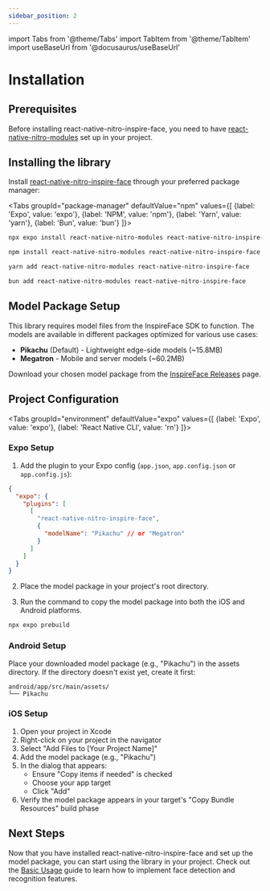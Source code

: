 ```yaml
---
sidebar_position: 2
---
```


import Tabs from '@theme/Tabs'
import TabItem from '@theme/TabItem'
import useBaseUrl from '@docusaurus/useBaseUrl'

# Installation

## Prerequisites

Before installing react-native-nitro-inspire-face, you need to have [react-native-nitro-modules](https://github.com/mrousavy/react-native-nitro) set up in your project.

## Installing the library

Install [react-native-nitro-inspire-face](https://www.npmjs.com/package/react-native-nitro-inspire-face) through your preferred package manager:

<Tabs
groupId="package-manager"
defaultValue="npm"
values={[
{label: 'Expo', value: 'expo'},
{label: 'NPM', value: 'npm'},
{label: 'Yarn', value: 'yarn'},
{label: 'Bun', value: 'bun'}
]}>
<TabItem value="expo">

```bash
npx expo install react-native-nitro-modules react-native-nitro-inspire-face
```

</TabItem>
<TabItem value="npm">

```bash
npm install react-native-nitro-modules react-native-nitro-inspire-face
```

</TabItem>
<TabItem value="yarn">

```bash
yarn add react-native-nitro-modules react-native-nitro-inspire-face
```

</TabItem>
<TabItem value="bun">

```bash
bun add react-native-nitro-modules react-native-nitro-inspire-face
```

</TabItem>
</Tabs>

## Model Package Setup

This library requires model files from the InspireFace SDK to function. The models are available in different packages optimized for various use cases:

- **Pikachu** (Default) - Lightweight edge-side models (~15.8MB)
- **Megatron** - Mobile and server models (~60.2MB)

Download your chosen model package from the [InspireFace Releases](https://github.com/HyperInspire/InspireFace/releases) page.

## Project Configuration

<Tabs
groupId="environment"
defaultValue="expo"
values={[
{label: 'Expo', value: 'expo'},
{label: 'React Native CLI', value: 'rn'}
]}>
<TabItem value="expo">

### Expo Setup

1. Add the plugin to your Expo config (`app.json`, `app.config.json` or `app.config.js`):

```json
{
  "expo": {
    "plugins": [
      [
        "react-native-nitro-inspire-face",
        {
          "modelName": "Pikachu" // or "Megatron"
        }
      ]
    ]
  }
}
```

2. Place the model package in your project's root directory.

3. Run the command to copy the model package into both the iOS and Android platforms.

```bash
npx expo prebuild
```

</TabItem>
<TabItem value="rn">

### Android Setup

Place your downloaded model package (e.g., "Pikachu") in the assets directory. If the directory doesn't exist yet, create it first:

```
android/app/src/main/assets/
└── Pikachu
```

### iOS Setup

1. Open your project in Xcode
2. Right-click on your project in the navigator
3. Select "Add Files to [Your Project Name]"
4. Add the model package (e.g., "Pikachu")
5. In the dialog that appears:
   - Ensure "Copy items if needed" is checked
   - Choose your app target
   - Click "Add"
6. Verify the model package appears in your target's "Copy Bundle Resources" build phase

</TabItem>
</Tabs>

## Next Steps

Now that you have installed react-native-nitro-inspire-face and set up the model package, you can start using the library in your project. Check out the [Basic Usage](/docs/basic-usage) guide to learn how to implement face detection and recognition features.
